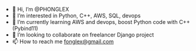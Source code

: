 - 👋 Hi, I’m @PHONGLEX
- 👀 I’m interested in Python, C++, AWS, SQL, devops
- 🌱 I’m currently learning AWS and devops, boost Python code with C++ (Pybind11)
- 💞️ I’m looking to collaborate on freelancer Django project
- 📫 How to reach me fonglex@gmail.com

<!---
PHONGLEX/PHONGLEX is a ✨ special ✨ repository because its `README.md` (this file) appears on your GitHub profile.
You can click the Preview link to take a look at your changes.
--->
